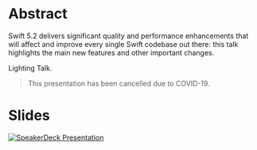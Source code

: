 # Abstract
Swift 5.2 delivers significant quality and performance enhancements that will affect and improve every single Swift codebase out there: 
this talk highlights the main new features and other important changes.

Lighting Talk.

> This presentation has been cancelled due to COVID-19.

# Slides
[![SpeakerDeck Presentation](https://speakerd.s3.amazonaws.com/presentations/ab1a4cee288d41ada37da931132960c4/slide_0.jpg?15192884)](https://speakerdeck.com/zntfdr/whats-new-in-swift-5-dot-2)
